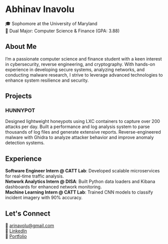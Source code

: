 # Abhinav Inavolu
🎓 Sophomore at the University of Maryland<br/>
🎯 Dual Major: Computer Science & Finance (GPA: 3.88)<br/>

## About Me 
I’m a passionate computer science and finance student with a keen interest in cybersecurity, reverse engineering, and cryptography. With hands-on experience in developing secure systems, analyzing networks, and conducting malware research, I strive to leverage advanced technologies to enhance system resilience and security.

## Projects
### HUNNYPOT
Designed lightweight honeypots using LXC containers to capture over 200 attacks per day.
Built a performance and log analysis system to parse thousands of log files and generate extensive reports.
Reverse-engineered malware with Ghidra to analyze attacker behavior and improve anomaly detection systems.

## Experience
__Software Engineer Intern @ CATT Lab__: Developed scalable microservices for real-time traffic analysis. <br/>
__Network Analytics Intern @ DISA__: Built Python data loaders and Kibana dashboards for enhanced network monitoring. <br/>
__Machine Learning Intern @ CATT Lab__: Trained CNN models to classify incident imagery with 90% accuracy. <br/>

## Let's Connect
📧 [arinavolu@gmail.com](mailto:arinavolu@gmail.com) <br/>
💼 [LinkedIn](www.linkedin.com/in/abhinav-inavolu) <br/>
📂 [Portfolio](abhinavinavolu.github.io)
